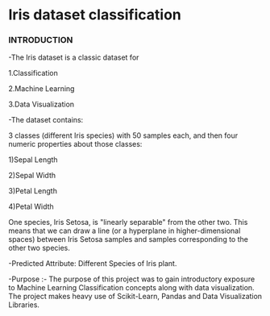 # Iris dataset classification 

### INTRODUCTION 

-The Iris dataset is a classic dataset for

 1.Classification

 2.Machine Learning

 3.Data Visualization

-The dataset contains:

3 classes (different Iris species) with 50 samples each, and then four numeric properties about those classes: 

1)Sepal Length

2)Sepal Width

3)Petal Length

4)Petal Width

One species, Iris Setosa, is "linearly separable" from the other two. 
This means that we can draw a line (or a hyperplane in higher-dimensional spaces) between Iris Setosa samples and samples corresponding to the other two species.

-Predicted Attribute: Different Species of Iris plant.


-Purpose :-
The purpose of this project was to gain introductory exposure to Machine Learning Classification concepts along with data visualization. The project makes heavy use of Scikit-Learn, Pandas and Data Visualization Libraries.
